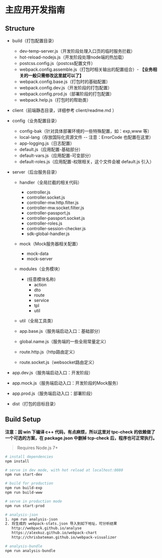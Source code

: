 # 主应用开发指南

## Structure

+ build（打包配置目录）
  + dev-temp-server.js（开发阶段处理入口页的临时服务拦截）
  + hot-reload-nodejs.js（开发阶段处理node端的热加载）
  + postcss.config.js（postcss配置文件）
  + webpack.config.assemble.js（打包时相关输出的配置组合）- **【业务相关的一般只需修改这里就可以了】**
  + webpack.config.base.js（打包时的基础配置）
  + webpack.config.dev.js（开发阶段的打包配置）
  + webpack.config.prod.js（部署阶段的打包配置）
  + webpack.help.js（打包时的帮助类）
  
+ client（前端静态目录，详细参考 client/readme.md ）

+ config（业务配置目录）
  + config-bak（针对具体部署环境的一些特殊配置，如：exp,www 等）
  + local-lang（存放国际化资源文件 -- 注意：ErrorCode 也配置在这里）
  + app-logging.js（日志配置）
  + default.js（应用配置-基础部分）
  + default-vars.js（应用配置-可变部分）
  + default-roles.js（应用配置-权限相关，这个文件会被 default.js 引入）

+ server（后台服务目录）
  + handler（全局拦截的相关代码）
    + controller.js
    + controller.socket.js
    + controller-mw.http.filter.js
    + controller-mw.socket.filter.js
    + controller-passport.js
    + controller-passport.socket.js
    + controller-roles.js
    + controller-session-checker.js
    + sdk-global-handler.js

  + mock（Mock服务器相关配置）
    + mock-data
    + mock-server

  + modules（业务模块）
    + (任意模块名称)
      + action
      + dto
      + route
      + service
      + tpl
      + util

  + util（全局工具类）
  + app.base.js（服务端启动入口：基础部分）
  + global.name.js（服务端的一些全局常量定义）
  + route.http.js（http路由定义）
  + route.socket.js（websocket路由定义）
  
+ app.dev.js（服务端启动入口：开发阶段）
+ app.mock.js（服务端启动入口：开发阶段的Mock服务）
+ app.prod.js（服务端启动入口：部署阶段）

+ dist（打包的目标目录）

## Build Setup

**注意：因 win 下编译 c++ 代码，有点麻烦，所以这里对 tpc-check 的依赖做了一个可选的方案，在 package.json 中删掉 tcp-check 后，程序也可正常执行。**

> Requires Node.js 7+

``` bash
# install dependencies
npm install

# serve in dev mode, with hot reload at localhost:8080
npm run start-dev

# build for production
npm run build-exp
npm run build-www

# serve in production mode
npm run start-prod

# analysis-json
1. npm run analysis-json
2. 将生成的 webpack-stats.json 导入到如下地址，可分析结果
   http://webpack.github.io/analyse
   https://alexkuz.github.io/webpack-chart
   http://chrisbateman.github.io/webpack-visualizer

# analysis-bundle
npm run analysis-bundle
```
